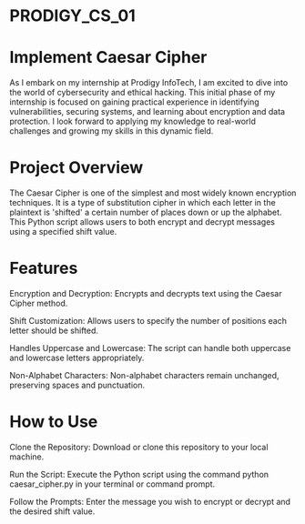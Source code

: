 # PRODIGY_CS_01
# Implement Caesar Cipher
As I embark on my internship at Prodigy InfoTech, I am excited to dive into the world of cybersecurity and ethical hacking. This initial phase of my internship is focused on gaining practical experience in identifying vulnerabilities, securing systems, and learning about encryption and data protection. I look forward to applying my knowledge to real-world challenges and growing my skills in this dynamic field.



# Project Overview

The Caesar Cipher is one of the simplest and most widely known encryption techniques. It is a type of substitution cipher in which each letter in the plaintext is 'shifted' a certain number of places down or up the alphabet. This Python script allows users to both encrypt and decrypt messages using a specified shift value.

# Features

Encryption and Decryption: Encrypts and decrypts text using the Caesar Cipher method.

Shift Customization: Allows users to specify the number of positions each letter should be shifted.

Handles Uppercase and Lowercase: The script can handle both uppercase and lowercase letters appropriately.

Non-Alphabet Characters: Non-alphabet characters remain unchanged, preserving spaces and punctuation.

# How to Use


Clone the Repository: Download or clone this repository to your local machine.

Run the Script: Execute the Python script using the command python caesar_cipher.py in your terminal or command prompt.

Follow the Prompts: Enter the message you wish to encrypt or decrypt and the desired shift value.
